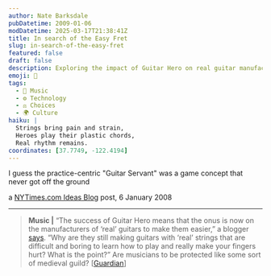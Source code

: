 ```yaml
---
author: Nate Barksdale
pubDatetime: 2009-01-06
modDatetime: 2025-03-17T21:38:41Z
title: In search of the Easy Fret
slug: in-search-of-the-easy-fret
featured: false
draft: false
description: Exploring the impact of Guitar Hero on real guitar manufacturers and the call for easier-to-play instruments.
emoji: 🎸
tags:
  - 🎵 Music
  - ⚙️ Technology
  - ⚖️ Choices
  - 🌍 Culture
haiku: |
  Strings bring pain and strain,  
  Heroes play their plastic chords,  
  Real rhythm remains.
coordinates: [37.7749, -122.4194]
---
```


I guess the practice-centric "Guitar Servant" was a game concept that never got off the ground

a [ NYTimes.com Ideas Blog](http://ideas.blogs.nytimes.com/2009/01/06/time-to-guitar-hero-the-guitar/) post, 6 January 2008

---

> **Music |** “The success of Guitar Hero means that the onus is now on the manufacturers of ‘real’ guitars to make them easier,” a blogger [says](http://www.guardian.co.uk/music/musicblog/2009/jan/06/popandrock). “Why are they still making guitars with ‘real’ strings that are difficult and boring to learn how to play and really make your fingers hurt? What is the point?” Are musicians to be protected like some sort of medieval guild? [[Guardian](http://www.guardian.co.uk/music/musicblog/2009/jan/06/popandrock)]
